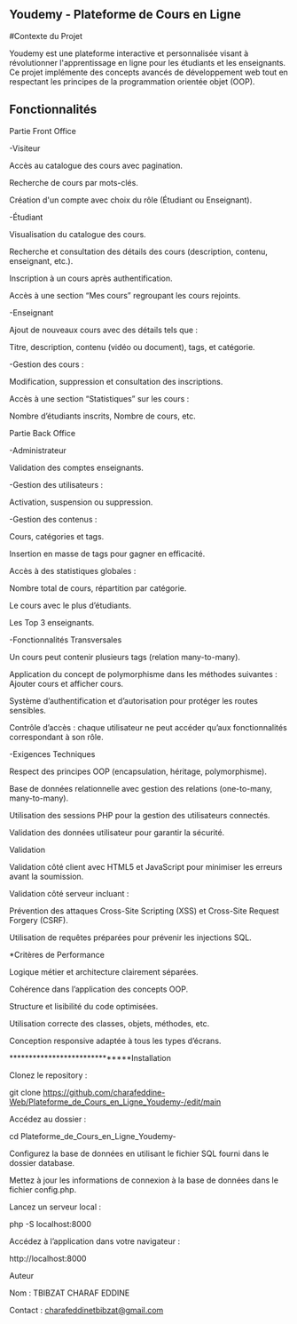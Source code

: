 ## Youdemy - Plateforme de Cours en Ligne

#Contexte du Projet

Youdemy est une plateforme interactive et personnalisée visant à révolutionner l'apprentissage en ligne pour les étudiants et les enseignants. Ce projet implémente des concepts avancés de développement web tout en respectant les principes de la programmation orientée objet (OOP).

## Fonctionnalités

Partie Front Office

-Visiteur

Accès au catalogue des cours avec pagination.

Recherche de cours par mots-clés.

Création d'un compte avec choix du rôle (Étudiant ou Enseignant).

-Étudiant

Visualisation du catalogue des cours.

Recherche et consultation des détails des cours (description, contenu, enseignant, etc.).

Inscription à un cours après authentification.

Accès à une section “Mes cours” regroupant les cours rejoints.

-Enseignant

Ajout de nouveaux cours avec des détails tels que :

Titre, description, contenu (vidéo ou document), tags, et catégorie.

-Gestion des cours :

Modification, suppression et consultation des inscriptions.

Accès à une section “Statistiques” sur les cours :

Nombre d’étudiants inscrits, Nombre de cours, etc.

Partie Back Office

-Administrateur

Validation des comptes enseignants.

-Gestion des utilisateurs :

Activation, suspension ou suppression.

-Gestion des contenus :

Cours, catégories et tags.

Insertion en masse de tags pour gagner en efficacité.

Accès à des statistiques globales :

Nombre total de cours, répartition par catégorie.

Le cours avec le plus d’étudiants.

Les Top 3 enseignants.

-Fonctionnalités Transversales

Un cours peut contenir plusieurs tags (relation many-to-many).

Application du concept de polymorphisme dans les méthodes suivantes : Ajouter cours et afficher cours.

Système d’authentification et d’autorisation pour protéger les routes sensibles.

Contrôle d’accès : chaque utilisateur ne peut accéder qu’aux fonctionnalités correspondant à son rôle.

-Exigences Techniques

Respect des principes OOP (encapsulation, héritage, polymorphisme).

Base de données relationnelle avec gestion des relations (one-to-many, many-to-many).

Utilisation des sessions PHP pour la gestion des utilisateurs connectés.

Validation des données utilisateur pour garantir la sécurité.

Validation

Validation côté client avec HTML5 et JavaScript pour minimiser les erreurs avant la soumission.

Validation côté serveur incluant :

Prévention des attaques Cross-Site Scripting (XSS) et Cross-Site Request Forgery (CSRF).

Utilisation de requêtes préparées pour prévenir les injections SQL.

*Critères de Performance

Logique métier et architecture clairement séparées.

Cohérence dans l’application des concepts OOP.

Structure et lisibilité du code optimisées.

Utilisation correcte des classes, objets, méthodes, etc.

Conception responsive adaptée à tous les types d’écrans.

******************************Installation

Clonez le repository :

git clone https://github.com/charafeddine-Web/Plateforme_de_Cours_en_Ligne_Youdemy-/edit/main

Accédez au dossier :

cd Plateforme_de_Cours_en_Ligne_Youdemy-

Configurez la base de données en utilisant le fichier SQL fourni dans le dossier database.

Mettez à jour les informations de connexion à la base de données dans le fichier config.php.

Lancez un serveur local :

php -S localhost:8000

Accédez à l’application dans votre navigateur :

http://localhost:8000

Auteur

Nom : TBIBZAT CHARAF EDDINE

Contact : charafeddinetbibzat@gmail.com
